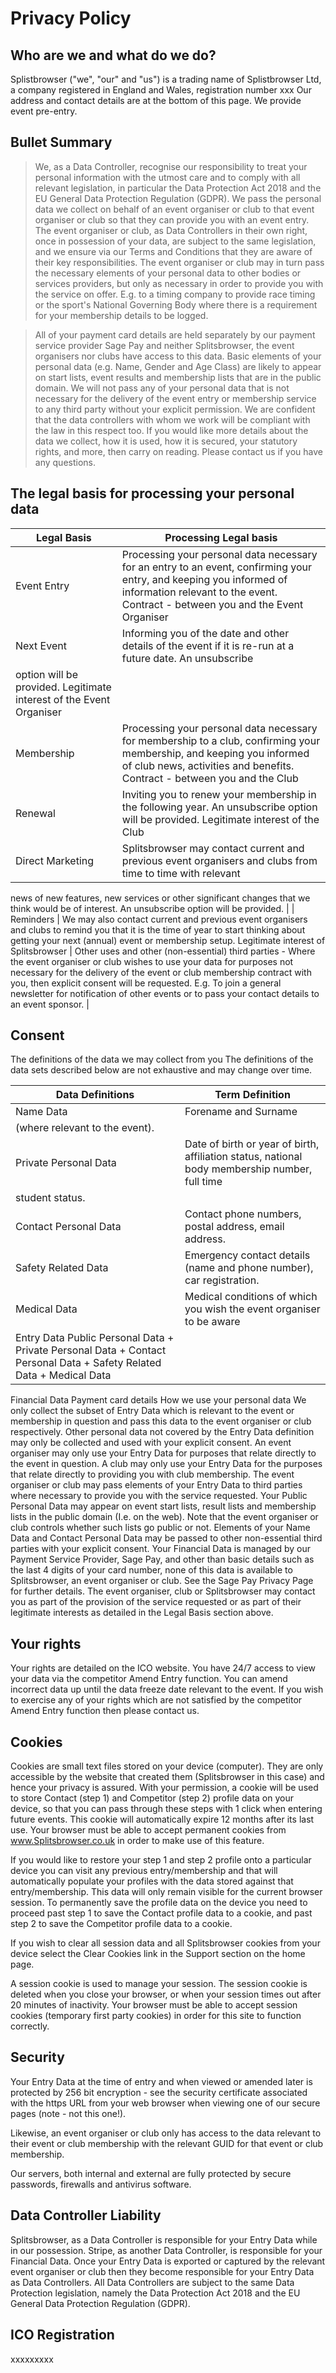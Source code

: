# Privacy Policy

## Who are we and what do we do?
Splistbrowser ("we", "our" and "us") is a trading name of Splistbrowser Ltd, a company registered in England and Wales,
registration number xxx Our address and contact details are at the bottom of this page. We provide event pre-entry.

## Bullet Summary
> We, as a Data Controller, recognise our responsibility to treat your personal information with the utmost care and to comply with all relevant legislation, in particular the Data Protection Act 2018 and the EU General Data Protection Regulation (GDPR).
> We pass the personal data we collect on behalf of an event organiser or club to that event organiser or club so that they can provide you with an event entry.
> The event organiser or club, as Data Controllers in their own right, once in possession of your data, are subject to the same legislation, and we ensure via our Terms and Conditions that they are aware of their key responsibilities.
> The event organiser or club may in turn pass the necessary elements of your personal data to other bodies or services providers, but only as necessary in order to provide you with the service on offer. E.g. to a timing company to provide race timing or the sport's National Governing Body where there is a requirement for your membership details to be logged.

> All of your payment card details are held separately by our payment service provider Sage Pay and neither Splitsbrowser, the event organisers nor clubs have access to this data.
> Basic elements of your personal data (e.g. Name, Gender and Age Class) are likely to appear on start lists, event results and membership lists that are in the public domain.
> We will not pass any of your personal data that is not necessary for the delivery of the event entry or membership service to any third party without your explicit permission. We are confident that the data controllers with whom we work will be compliant with the law in this respect too.
> If you would like more details about the data we collect, how it is used, how it is secured, your statutory rights, and more, then carry on reading. Please contact us if you have any questions.

## The legal basis for processing your personal data

| Legal Basis| Processing Legal basis | 
| ------ | ------ |
| Event Entry | Processing your personal data necessary for an entry to an event, confirming your entry, and keeping you informed of information relevant to the event. Contract - between you and the Event Organiser 
| Next Event |  Informing you of the date and other details of the event if it is re-run at a future date. An unsubscribe
option will be provided. Legitimate interest of the Event Organiser | 
| Membership |  Processing your personal data necessary for membership to a club, confirming your membership, and keeping you informed of club news, activities and benefits. Contract - between you and the Club | 
|  Renewal | Inviting you to renew your membership in the following year. An unsubscribe option will be provided. Legitimate interest of the Club | 
| Direct Marketing |  Splitsbrowser may contact current and previous event organisers and clubs from time to time with relevant
news of new features, new services or other significant changes that we think would be of interest. An unsubscribe
option will be provided. | 
| Reminders |  We may also contact current and previous event organisers and clubs to remind you that it is the time of year to start thinking about getting your next (annual) event or membership setup. Legitimate interest of Splitsbrowser
| Other uses and other (non-essential) third parties - Where the event organiser or club wishes to use your data for
purposes not necessary for the delivery of the event or club membership contract with you, then explicit consent will be
requested. E.g. To join a general newsletter for notification of other events or to pass your contact details to an
event sponsor. | 


## Consent
The definitions of the data we may collect from you
The definitions of the data sets described below are not exhaustive and may change over time.

| Data Definitions |  Term Definition | 
| ------ | ------ |
|  Name Data  | Forename and Surname | Public Personal Data Name Data, gender, club (if specified), country (default = GBR), ecard number and age category
(where relevant to the event). | 
|  Private Personal Data | Date of birth or year of birth, affiliation status, national body membership number, full time
student status. | 
| Contact Personal Data |  Contact phone numbers, postal address, email address.
| Safety Related Data | Emergency contact details (name and phone number), car registration. | 
| Medical Data | Medical conditions of which you wish the event organiser to be aware | 
| Entry Data Public Personal Data + Private Personal Data + Contact Personal Data + Safety Related Data + Medical Data
Financial Data Payment card details
How we use your personal data
We only collect the subset of Entry Data which is relevant to the event or membership in question and pass this data to
the event organiser or club respectively.
Other personal data not covered by the Entry Data definition may only be collected and used with your explicit consent.
An event organiser may only use your Entry Data for purposes that relate directly to the event in question.
A club may only use your Entry Data for the purposes that relate directly to providing you with club membership.
The event organiser or club may pass elements of your Entry Data to third parties where necessary to provide you with
the service requested.
Your Public Personal Data may appear on event start lists, result lists and membership lists in the public domain (I.e.
on the web). Note that the event organiser or club controls whether such lists go public or not.
Elements of your Name Data and Contact Personal Data may be passed to other non-essential third parties with your
explicit consent.
Your Financial Data is managed by our Payment Service Provider, Sage Pay, and other than basic details such as the last
4 digits of your card number, none of this data is available to Splitsbrowser, an event organiser or club. See the Sage Pay
Privacy Page for further details.
The event organiser, club or Splitsbrowser may contact you as part of the provision of the service requested or as part of
their legitimate interests as detailed in the Legal Basis section above.

## Your rights
Your rights are detailed on the ICO website. You have 24/7 access to view your data via the competitor Amend Entry
function. You can amend incorrect data up until the data freeze date relevant to the event. If you wish to exercise any
of your rights which are not satisfied by the competitor Amend Entry function then please contact us.


## Cookies
Cookies are small text files stored on your device (computer). They are only accessible by the website that created them
(Splitsbrowser in this case) and hence your privacy is assured. With your permission, a cookie will be used to store Contact
(step 1) and Competitor (step 2) profile data on your device, so that you can pass through these steps with 1 click when
entering future events. This cookie will automatically expire 12 months after its last use. Your browser must be able to
accept permanent cookies from www.Splitsbrowser.co.uk in order to make use of this feature.

If you would like to restore your step 1 and step 2 profile onto a particular device you can visit any previous
entry/membership and that will automatically populate your profiles with the data stored against that entry/membership.
This data will only remain visible for the current browser session. To permanently save the profile data on the device
you need to proceed past step 1 to save the Contact profile data to a cookie, and past step 2 to save the Competitor
profile data to a cookie.

If you wish to clear all session data and all Splitsbrowser cookies from your device select the Clear Cookies link in the
Support section on the home page.

A session cookie is used to manage your session. The session cookie is deleted when you close your browser, or when your
session times out after 20 minutes of inactivity. Your browser must be able to accept session cookies (temporary first
party cookies) in order for this site to function correctly.


## Security
Your Entry Data at the time of entry and when viewed or amended later is protected by 256 bit encryption - see the
security certificate associated with the https URL from your web browser when viewing one of our secure pages (note -
not this one!).

Likewise, an event organiser or club only has access to the data relevant to their event or club membership with the
relevant GUID for that event or club membership.

Our servers, both internal and external are fully protected by secure passwords, firewalls and antivirus software.


## Data Controller Liability
Splitsbrowser, as a Data Controller is responsible for your Entry Data while in our possession. Stripe, as another Data
Controller, is responsible for your Financial Data. Once your Entry Data is exported or captured by the relevant event
organiser or club then they become responsible for your Entry Data as Data Controllers. All Data Controllers are subject
to the same Data Protection legislation, namely the Data Protection Act 2018 and the EU General Data Protection
Regulation (GDPR).


## ICO Registration
xxxxxxxxx



